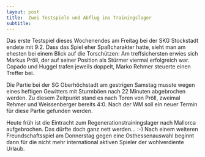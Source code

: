 ```yaml
---
layout: post
title:  Zwei Testspiele und Abflug ins Trainingslager
subtitle:  
---
```


Das erste Testspiel dieses Wochenendes am Freitag bei der SKG Stockstadt endete mit 9:2. Dass das Spiel eher Spaßcharakter hatte, sieht man am ehesten bei einem Blick auf die Torschützen: Am treffsichersten erwies sich Markus Pröll, der auf seiner Position als Stürmer viermal erfolgreich war. Copado und Huggel trafen jeweils doppelt, Marko Rehmer steuerte einen Treffer bei.

Die Partie bei der SG Oberhöchstadt am gestrigen Samstag musste wegen eines heftigen Gewitters mit Sturmböen nach 22 Minuten abgebrochen werden. Zu diesem Zeitpunkt stand es nach Toren von Pröll, zweimal Rehmer und Weissenberger bereits 4:0. Nach der WM soll ein neuer Termin für diese Partie gefunden werden.

Heute früh ist die Eintracht zum Regenerationstrainingslager nach Mallorca aufgebrochen. Das dürfte doch ganz nett werden... :-) Nach einem weiteren Freundschaftsspiel am Donnerstag gegen eine Osthessenauswahl beginnt dann für die nicht mehr international aktiven Spieler der wohlverdiente Urlaub.
